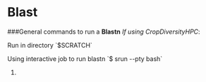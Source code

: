 # Blast

###General commands to run a **Blastn**
*If using CropDiversityHPC*:
<p>Run in directory `$SCRATCH`
<p>Using interactive job to run blastn `$ srun --pty bash`

1. 


